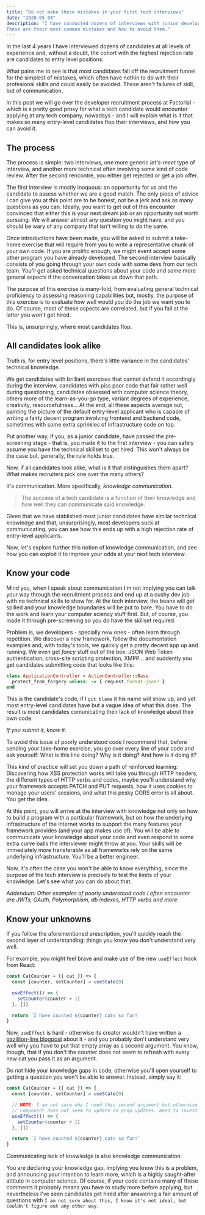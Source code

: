 ```yaml
---
title: "Do not make these mistakes in your first tech interviews"
date: "2020-05-04"
description: "I have conducted dozens of interviews with junior developers.
These are their most common mistakes and how to avoid them."
---
```


In the last 4 years I have interviewed dozens of candidates at all levels of
experience and, without a doubt, the cohort with the highest rejection rate are
candidates to entry level positions.

What pains me to see is that most candidates fall off the recruitment funnel for
the simplest of mistakes, which often have nothin to do with their profesional
skills and could easily be avoided. These aren't failures of skill, but of
communication.

In this post we will go over the developer recruitment process at Factorial -
which is a pretty good proxy for what a tech candidate would encounter applying
at any tech company, nowadays - and I will explain what is it that makes so many
entry-level candidates flop their interviews, and how you can avoid it.

## The process

The process is simple: two interviews, one more generic _let's-meet_ type of
interview, and another more technical often involving some kind of code review.
After the second rencontre, you either get rejected or get a job offer.

The first interview is mostly inoquous: an opportunity for us and the candidate
to assess whether we are a good match. The only piece of advice I can give you
at this point are to be honest, not be a jerk and ask as many questions as you
can. Ideally, you want to get out of this encounter convinced that either this
is your next dream job or an opportunity not worth pursuing. We will answer
almost any question you might have, and you should be wary of any company that
isn't willing to do the same.

Once introductions have been made, you will be asked to submit a take-home
exercise that will require from you to write a representative chunk of your own
code. If you are prolific enough, we might event accept some other program you
have already developed. The second interview basically consists of you going
through your own code with some devs from our tech team. You'll get asked
technical questions about your code and some more general aspects if the
conversation takes us down that path.

The purpose of this exercise is many-fold, from evaluating general technical
proficiency to assessing reasoning capabilities but, mostly, the purpose of this
exercise is to evaluate how well would you do the job we want you to do. Of
course, most of these aspects are correlated, but if you fail at the latter you
won't get hired.

This is, unsurpringly, where most candidates flop.

## All candidates look alike

Truth is, for entry level positions, there's little variance in the candidates'
technical knowledge.

We get candidates with brilliant exercises that cannot defend it accordingly
during the interview, candidates with piss poor code that fair rather well
during questioning, candidates obsessed with computer science theory, others
more of the learn-as-you-go type, variant degrees of experience, creativity,
resourcefulness...  At the end, all these aspects average out, painting the
picture of the default entry-level applicant who is capable of writing a fairly
decent program involving frontend and backend code, sometimes with some extra
sprinkles of infrastructure code on top.

Put another way, if you, as a junior candidate, have passed the pre-screening
stage - that is, you made it to the first interview - you can safely assume you
have the technical skillset to get hired. This won't always be the case but,
generally, the rule holds true.

Now, if all candidates look alike, what is it that distinguishes them apart? What
makes recruiters pick one over the many others?

It's communication. More specifically, *knowledge communication*.

> The success of a tech candidate is a function of their knowledge and how well
they can communicate said knowledge.

Given that we have stablished most junior candidates have similar technical
knowledge and that, unsurprisingly, most developers suck at communicating, you
can see how this ends up with a high rejection rate of entry-level applicants.

Now, let's explore further this notion of knowledge communication, and see how you can
exploit it to improve your odds at your next tech interview.

## Know your code

Mind you, when I speak about communication I'm not implying you can talk your
way through the recruitment process and end up at a cushy dev job with no
technical skills to show for. At the tech interview, the beans will get spilled
and your knowledge boundaries will be put to bare. You have to do the work and
learn your computer sciency stuff first. But, of course, you made it through
pre-screening so you do have the skillset required.

Problem is, we developers - specially new ones - often learn through repetition. We
discover a new framework, follow the documentation examples and, with
today's tools, we quickly get a pretty decent app up and running. We even get
_fancy_ stuff out of the box: JSON Web Token authentication, cross-site
scripting protection, XMPP... and suddently you get candidates submitting code
that looks like this:

```ruby
class ApplicationController < ActionController::Base
  protect_from_forgery unless: -> { request.format.json? }
end
```

This is the candidate's code, if I `git blame` it his name will show up, and yet
most entry-level candidates have but a vague idea of what this does. The result
is most candidates comunicating their lack of knowledge about their own code.

*If you submit it, know it*.

To avoid this issue of poorly understood code I recommend that, before sending
your take-home exercise, you go over every line of your code and ask yourself:
What is this line doing? Why is it doing? And how is it doing it?

This kind of practice will set you down a path of reinforced learning:
Discovering how XSS protection works will take you through HTTP headers,
the different types of HTTP verbs and codes, maybe you'll understand why your
framework accepts PATCH and PUT requests, how it uses cookies to manage your
users' sessions, and what this pesky CORS error is all about. You get the idea.

At this point, you will arrive at the interview with knowledge not only on how
to build a program with a particular framework, but on how the underlying
infrastructure of the internet works to support the many features your framework
provides (and your app makes use of). You will be able to communicate your
knowledge about your code and even respond to some extra curve balls the
interviewer might throw at you. Your skills will be immediately more
transferable as all frameworks rely on the same underlying infrastructure.
You'll be a better engineer.

Now, it's often the case you won't be able to know everything, since the purpose
of the tech interview is precisely to test the limits of your knowledge. Let's
see what you can do about that.

_Addendum: Other examples of poorly understood code I often encounter are
JWTs, OAuth, Polymorphism, db indexes, HTTP verbs and more._

## Know your unknowns
If you follow the aforementioned prescription, you'll quickly reach the second
layer of understanding: things you know you don't understand very well.

For example, you might feel brave and make use of the new `useEffect` hook from
React:

```javascript
const CatCounter = ({ cat }) => {
  const [counter, setCounter] = useState(0)

  useEffect(() => {
    setCounter(counter + 1)
  }, [])

  return `I have counted ${counter} cats so far!`
}
```

Now, `useEffect` is hard - otherwise its creator wouldn't have written a
[gazillion-line blogpost](https://overreacted.io/a-complete-guide-to-useeffect/)
about it - and you probably don't understand very well why you have to put that
empty array as a second argument. You know, though, that if you don't the
counter does not seem to refresh with every new cat you pass it as an argument.

Do not hide your knowledge gaps in code, otherwise you'll open yourself to
getting a question you won't be able to answer. Instead, simply say it:

```javascript
const CatCounter = ({ cat }) => {
  const [counter, setCounter] = useState(0)

  // NOTE: I am not sure why I need this second argument but otherwise the
  // component does not seem to update on prop updates. Need to investigate.
  useEffect(() => {
    setCounter(counter + 1)
  }, [])

  return `I have counted ${counter} cats so far!`
}

```

Communicating lack of knowledge is also knowledge communication.

You are declaring your knowledge gap, implying you know this is a problem, and
announcing your intention to learn more, which is a highly saught-after attitute
in computer science. Of course, if your code contains many of these comments it
probably means you have to study more before applying, but nevertheless I've
seen candidates get hired after answering a fair amount of questions with `I am
not sure about this, I know it's not ideal, but couldn't figure out any other
way.`
